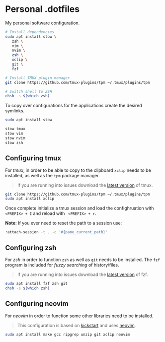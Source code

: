 # Personal .dotfiles
My personal software configuration.

```bash
# Install dependencies
sudo apt install stow \
   zsh \ 
   vim \ 
   nvim \ 
   zsh \ 
   xclip \ 
   git \ 
   fzf

# Install TMUX plugin manager
git clone https://github.com/tmux-plugins/tpm ~/.tmux/plugins/tpm

# Switch shell to ZSH
chsh -s $(which zsh)
```

To copy over configurations for the applications create the desired symlinks.

```bash
sudo apt install stow

stow tmux
stow vim
stow nvim
stow zsh
```

## Configuring tmux
For *tmux*, in order to be able to copy to the clipboard `xclip` needs to be installed, as well as the `tpm` package manager.

> If you are running into issues download the [latest version](https://github.com/tmux/tmux) of tmux.

```bash
git clone https://github.com/tmux-plugins/tpm ~/.tmux/plugins/tpm
sudo apt install xclip
```

Once complete initialize a tmux session and load the confighruation with `<PREFIX> + I` and reload with ` <PREFIX> + r`.

**Note:** If you ever need to reset the path to a session use:

```bash
:attach-session -t . -c '#{pane_current_path}'
```

## Configuring zsh
For *zsh* in order to function `zsh` as well as `git` needs to be installed. The `fzf` program is included for *fuzzy searching* of history/files.

> If you are running into issues download the [latest version](https://github.com/junegunn/fzf) of fzf.

```bash
sudo apt install fzf zsh git
chsh -s $(which zsh)
```

## Configuring neovim
For *neovim* in order to function some other libraries need to be installed.

> This configuration is based on [kickstart](https://github.com/nvim-lua/kickstart.nvim) and uses [neovim](https://github.com/neovim/neovim). 

```bash
sudo apt install make gcc ripgrep unzip git xclip neovim
```
